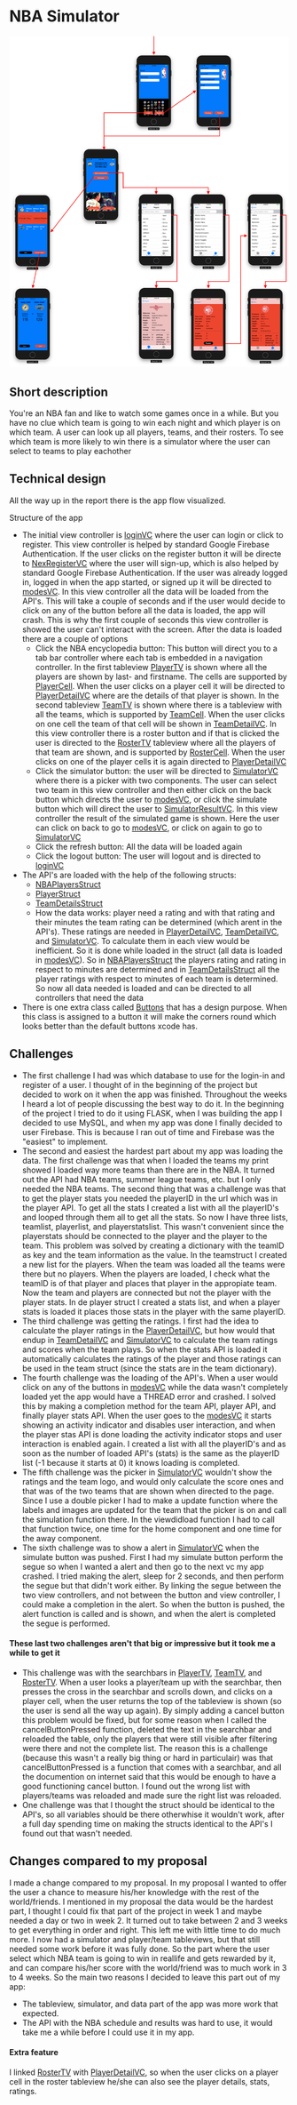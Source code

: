 # NBA Simulator
![](docs/Appflow.png)
## Short description
You're an NBA fan and like to watch some games once in a while. But you have no clue which team is going to win each night and which player is on which team. A user can look up all players, teams, and their rosters. To see which team is more likely to win there is a simulator where the user can select to teams to play eachother

## Technical design
All the way up in the report there is the app flow visualized.

Structure of the app
* The initial view controller is [loginVC](https://github.com/snellebribo98/NBA-Simulator/blob/master/NBA_Score/Login%20%26%20Register/LoginVC.swift) where the user can login or click to register. This view controller is helped by standard Google Firebase Authentication. If the user clicks on the register button it will be directe to [NexRegisterVC](https://github.com/snellebribo98/NBA-Simulator/blob/master/NBA_Score/Login%20%26%20Register/NexRegisterVC.swift) where the user will sign-up, which is also helped by standard Google Firebase Authentication. If the user was already logged in, logged in when the app started, or signed up it will be directed to [modesVC](https://github.com/snellebribo98/NBA-Simulator/blob/master/NBA_Score/modesVC.swift). In this view controller all the data will be loaded from the API's. This will take a couple of seconds and if the user would decide to click on any of the button before all the data is loaded, the app will crash. This is why the first couple of seconds this view controller is showed the user can't interact with the screen. After the data is loaded there are a couple of options
  - Click the NBA encyclopedia button: This button will direct you to a tab bar controller where each tab is embedded in a navigation controller. In the first tableview [PlayerTV](https://github.com/snellebribo98/NBA-Simulator/blob/master/NBA_Score/Current%20NBA/PlayerTV.swift) is shown where all the players are shown by last- and firstname. The cells are supported by [PlayerCell](https://github.com/snellebribo98/NBA-Simulator/blob/master/NBA_Score/Current%20NBA/PlayerCell.swift). When the user clicks on a player cell it will be directed to [PlayerDetailVC](https://github.com/snellebribo98/NBA-Simulator/blob/master/NBA_Score/Current%20NBA/PlayerDetailVC.swift) where are the details of that player is shown. In the second tableview [TeamTV](https://github.com/snellebribo98/NBA-Simulator/blob/master/NBA_Score/Current%20NBA/TeamTV.swift) is shown where there is a tableview with all the teams, which is supported by [TeamCell](https://github.com/snellebribo98/NBA-Simulator/blob/master/NBA_Score/Current%20NBA/TeamCell.swift). When the user clicks on one cell the team of that cell will be shown in [TeamDetailVC](https://github.com/snellebribo98/NBA-Simulator/blob/master/NBA_Score/Current%20NBA/TeamDetailVC.swift). In this view controller there is a roster button and if that is clicked the user is directed to the [RosterTV](https://github.com/snellebribo98/NBA-Simulator/blob/master/NBA_Score/Current%20NBA/RosterTV.swift) tableview where all the players of that team are shown, and is supported by [RosterCell](https://github.com/snellebribo98/NBA-Simulator/blob/master/NBA_Score/Current%20NBA/RosterCell.swift). When the user clicks on one of the player cells it is again directed to [PlayerDetailVC](https://github.com/snellebribo98/NBA-Simulator/blob/master/NBA_Score/Current%20NBA/PlayerDetailVC.swift)
  - Click the simulator button: the user will be directed to [SimulatorVC](https://github.com/snellebribo98/NBA-Simulator/blob/master/NBA_Score/Simulator/SimulatorVC.swift) where there is a picker with two components. The user can select two team in this view controller and then either click on the back button which directs the user to [modesVC](https://github.com/snellebribo98/NBA-Simulator/blob/master/NBA_Score/modesVC.swift), or click the simulate button which will direct the user to [SimulatorResultVC](https://github.com/snellebribo98/NBA-Simulator/blob/master/NBA_Score/Simulator/SimulatorResultVC.swift). In this view controller the result of the simulated game is shown. Here the user can click on back to go to [modesVC](https://github.com/snellebribo98/NBA-Simulator/blob/master/NBA_Score/modesVC.swift), or click on again to go to [SimulatorVC](https://github.com/snellebribo98/NBA-Simulator/blob/master/NBA_Score/Simulator/SimulatorVC.swift) 
  - Click the refresh button: All the data will be loaded again
  - Click the logout button: The user will logout and is directed to [loginVC](https://github.com/snellebribo98/NBA-Simulator/blob/master/NBA_Score/Login%20%26%20Register/LoginVC.swift)
* The API's are loaded with the help of the following structs:
  - [NBAPlayersStruct](https://github.com/snellebribo98/NBA-Simulator/blob/master/NBA_Score/structs/NBAPlayersStruct.swift)
  - [PlayerStruct](https://github.com/snellebribo98/NBA-Simulator/blob/master/NBA_Score/structs/PlayerStruct.swift)
  - [TeamDetailsStruct](https://github.com/snellebribo98/NBA-Simulator/blob/master/NBA_Score/structs/TeamDetailsStruct.swift)
  - How the data works: player need a rating and with that rating and their minutes the team rating can be determined (which arent in the API's). These ratings are needed in [PlayerDetailVC](https://github.com/snellebribo98/NBA-Simulator/blob/master/NBA_Score/Current%20NBA/PlayerDetailVC.swift), [TeamDetailVC](https://github.com/snellebribo98/NBA-Simulator/blob/master/NBA_Score/Current%20NBA/TeamDetailVC.swift), and [SimulatorVC](https://github.com/snellebribo98/NBA-Simulator/blob/master/NBA_Score/Simulator/SimulatorVC.swift). To calculate them in each view would be inefficient. So it is done while loaded in the struct (all data is loaded in [modesVC](https://github.com/snellebribo98/NBA-Simulator/blob/master/NBA_Score/modesVC.swift)). So in [NBAPlayersStruct](https://github.com/snellebribo98/NBA-Simulator/blob/master/NBA_Score/structs/NBAPlayersStruct.swift) the players rating and rating in respect to minutes are determined and in [TeamDetailsStruct](https://github.com/snellebribo98/NBA-Simulator/blob/master/NBA_Score/structs/TeamDetailsStruct.swift) all the player ratings with respect to minutes of each team is determined. So now all data needed is loaded and can be directed to all controllers that need the data
* There is one extra class called [Buttons](https://github.com/snellebribo98/NBA-Simulator/blob/master/NBA_Score/Buttons.swift) that has a design purpose. When this class is assigned to a button it will make the corners round which looks better than the default buttons xcode has.

## Challenges
* The first challenge I had was which database to use for the login-in and register of a user. I thought of in the beginning of the project but decided to work on it when the app was finished. Throughout the weeks I heard a lot of people discussing the best way to do it. In the beginning of the project I tried to do it using FLASK, when I was building the app I decided to use MySQL, and when my app was done I finally decided to user Firebase. This is because I ran out of time and Firebase was the "easiest" to implement. 
* The second and easiest the hardest part about my app was loading the data. The first challenge was that when I loaded the teams my print showed I loaded way more teams than there are in the NBA. It turned out the API had NBA teams, summer league teams, etc. but I only needed the NBA teams. The second thing that was a challenge was that to get the player stats you needed the playerID in the url which was in the player API. To get all the stats I created a list with all the playerID's and looped through them all to get all the stats. So now I have three lists, teamlist, playerlist, and playerstatslist. This wasn't convenient since the playerstats should be connected to the player and the player to the team. This problem was solved by creating a dictionary with the teamID as key and the team information as the value. In the teamstruct I created a new list for the players. When the team was loaded all the teams were there but no players. When the players are loaded, I check what the teamID is of that player and places that player in the appropiate team. Now the team and players are connected but not the player with the player stats. In de player struct I created a stats list, and when a player stats is loaded it places those stats in the player with the same playerID. 
* The third challenge was getting the ratings. I first had the idea to calculate the player ratings in the [PlayerDetailVC](https://github.com/snellebribo98/NBA-Simulator/blob/master/NBA_Score/Current%20NBA/PlayerDetailVC.swift), but how would that endup in [TeamDetailVC](https://github.com/snellebribo98/NBA-Simulator/blob/master/NBA_Score/Current%20NBA/TeamDetailVC.swift) and [SimulatorVC](https://github.com/snellebribo98/NBA-Simulator/blob/master/NBA_Score/Simulator/SimulatorVC.swift) to calculate the team ratings and scores when the team plays. So when the stats API is loaded it automatically calculates the ratings of the player and those ratings can be used in the team struct (since the stats are in the team dictionary).
* The fourth challenge was the loading of the API's. When a user would click on any of the buttons in [modesVC](https://github.com/snellebribo98/NBA-Simulator/blob/master/NBA_Score/modesVC.swift) while the data wasn't completely loaded yet the app would have a THREAD error and crashed. I solved this by making a completion method for the team API, player API, and finally player stats API. When the user goes to the [modesVC](https://github.com/snellebribo98/NBA-Simulator/blob/master/NBA_Score/modesVC.swift) it starts showing an activity indicator and disables user interaction, and when the player stas API is done loading the activity indicator stops and user interaction is enabled again. I created a list with all the playerID's and as soon as the number of loaded API's (stats) is the same as the playerID list (-1 because it starts at 0) it knows loading is completed.
* The fifth challenge was the picker in [SimulatorVC](https://github.com/snellebribo98/NBA-Simulator/blob/master/NBA_Score/Simulator/SimulatorVC.swift) wouldn't show the ratings and the team logo, and would only calculate the score ones and that was of the two teams that are shown when directed to the page. Since I use a double picker I had to make a update function where the labels and images are updated for the team that the picker is on and call the simulation function there. In the viewdidload function I had to call that function twice, one time for the home component and one time for the away component.
* The sixth challenge was to show a alert in [SimulatorVC](https://github.com/snellebribo98/NBA-Simulator/blob/master/NBA_Score/Simulator/SimulatorVC.swift) when the simulate button was pushed. First I had my simulate button perform the segue so when I wanted a alert and then go to the next vc my app crashed. I tried making the alert, sleep for 2 seconds, and then perform the segue but that didn't work either. By linking the segue between the two view controllers, and not between the button and view controller, I could make a completion in the alert. So when the button is pushed, the alert function is called and is shown, and when the alert is completed the segue is performed.

#### These last two challenges aren't that big or impressive but it took me a while to get it
* This challenge was with the searchbars in [PlayerTV](https://github.com/snellebribo98/NBA-Simulator/blob/master/NBA_Score/Current%20NBA/PlayerTV.swift), [TeamTV](https://github.com/snellebribo98/NBA-Simulator/blob/master/NBA_Score/Current%20NBA/TeamTV.swift), and [RosterTV](https://github.com/snellebribo98/NBA-Simulator/blob/master/NBA_Score/Current%20NBA/RosterTV.swift). When a user looks a player/team up with the searchbar, then presses the cross in the searchbar and scrolls down, and clicks on a player cell, when the user returns the top of the tableview is shown (so the user is send all the way up again). By simply adding a cancel button this problem would be fixed, but for some reason when I called the cancelButtonPressed function, deleted the text in the searchbar and reloaded the table, only the players that were still visible after filtering were there and not the complete list. The reason this is a challenge (because this wasn't a really big thing or hard in particulair) was that cancelButtonPressed is a function that comes with a searchbar, and all the documention on internet said that this would be enough to have a good functioning cancel button. I found out the wrong list with players/teams was reloaded and made sure the right list was reloaded.
* One challenge was that I thought the struct should be identical to the API's, so all variables should be there otherwhise it wouldn't work, after a full day spending time on making the structs identical to the API's I found out that wasn't needed. 

## Changes compared to my proposal
I made a change compared to my proposal. In my proposal I wanted to offer the user a chance to measure his/her knowledge with the rest of the world/friends. I mentioned in my proposal the data would be the hardest part, I thought I could fix that part of the project in week 1 and maybe needed a day or two in week 2. It turned out to take between 2 and 3 weeks to get everything in order and right. This left me with little time to do much more. I now had a simulator and player/team tableviews, but that still needed some work before it was fully done. So the part where the user select which NBA team is going to win in reallife and gets rewarded by it, and can compare his/her score with the world/friend was to much work in 3 to 4 weeks. So the main two reasons I decided to leave this part out of my app:
- The tableview, simulator, and data part of the app was more work that expected.
- The API with the NBA schedule and results was hard to use, it would take me a while before I could use it in my app. 
#### Extra feature
I linked [RosterTV](https://github.com/snellebribo98/NBA-Simulator/blob/master/NBA_Score/Current%20NBA/RosterTV.swift) with [PlayerDetailVC](https://github.com/snellebribo98/NBA-Simulator/blob/master/NBA_Score/Current%20NBA/PlayerDetailVC.swift), so when the user clicks on a player cell in the roster tableview he/she can also see the player details, stats, ratings.


